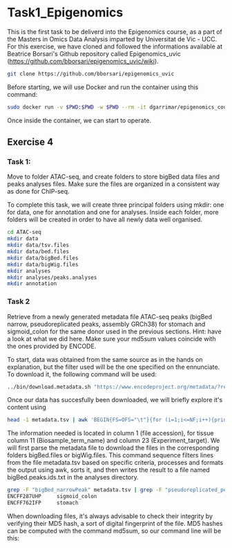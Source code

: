 ```bash

```
# Task1_Epigenomics
This is the first task to be deliverd into the Epigenomics course, as a part of the Masters in Omics Data Analysis imparted by Universitat de Vic - UCC. For this exercise, we have cloned and followed the informations available at Beatrice Borsari's Github repository called Epigenomics_uvic (https://github.com/bborsari/epigenomics_uvic/wiki). 

```bash
git clone https://github.com/bborsari/epigenomics_uvic
```

Before starting,  we will use Docker and run the container using this command:

```bash
sudo docker run -v $PWD:$PWD -w $PWD --rm -it dgarrimar/epigenomics_course
```

Once inside the container, we can start to operate.

## Exercise 4
### Task 1:
Move to folder ATAC-seq, and create folders to store bigBed data files and peaks analyses files. Make sure the files are organized in a consistent way as done for ChIP-seq.

To complete this task, we will create three principal folders using mkdir: one for data, one for annotation and one for analyses. Inside each folder, more folders will be created in order to have all newly data well organised.

```bash
cd ATAC-seq
mkdir data
mkdir data/tsv.files
mkdir data/bed.files
mkdir data/bigBed.files
mkdir data/bigWig.files
mkdir analyses
mkdir analyses/peaks.analyses
mkdir annotation
```

### Task 2
Retrieve from a newly generated metadata file ATAC-seq peaks (bigBed narrow, pseudoreplicated peaks, assembly GRCh38) for stomach and sigmoid_colon for the same donor used in the previous sections. Hint: have a look at what we did here. Make sure your md5sum values coincide with the ones provided by ENCODE.

To start, data was obtained from the same source as in the hands on explanation, but the filter used will be the one specified on the ennunciate. To download it, the following command will be used:

```bash
../bin/download.metadata.sh "https://www.encodeproject.org/metadata/?replicates.library.biosample.donor.uuid=d370683e-81e7-473f-8475-7716d027849b&status=released&status=submitted&status=in+progress&biosample_ontology.term_name=stomach&assay_title=ATAC-seq&biosample_ontology.term_name=sigmoid+colon&type=Experiment"
```

Once our data has succesfully been downloaded, we will briefly explore it's content using
```bash
head -1 metadata.tsv | awk 'BEGIN{FS=OFS="\t"}{for (i=1;i<=NF;i++){print $i, i}}'
```
The information needed is located in column 1 (file accession), for tissue column 11 (Biosample_term_name) and column 23 (Experiment_target). We will first parse the metadata file to download the files in the corresponding folders bigBed.files or bigWig.files.
This command sequence filters lines from the file metadata.tsv based on specific criteria, processes and formats the output using awk, sorts it, and then writes the result to a file named bigBed.peaks.ids.txt in the analyses directory.
```bash
grep -F "bigBed_narrowPeak" metadata.tsv | grep -F "pseudoreplicated_peaks" | grep -F "GRCh38" | awk 'BEGIN{FS=OFS="\t"}{print $1, $11, $23}' | sort -k2,2 -k1,1r | sort -k2,2 -u > analyses/bigBed.peaks.ids.txt
ENCFF287UHP     sigmoid_colon
ENCFF762IFP     stomach
```
When downloading files, it's always advisable to check their integrity by verifying their MD5 hash, a sort of digital fingerprint of the file. MD5 hashes can be computed with the command md5sum, so our command line will be this:
```bash

```


```bash

```



```bash

```


